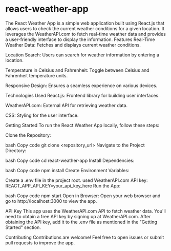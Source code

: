 # react-weather-app
The React Weather App is a simple web application built using React.js that allows users to check the current weather conditions for a given location. It leverages the WeatherAPI.com to fetch real-time weather data and provides a user-friendly interface to display the information.
Features
Real-Time Weather Data: Fetches and displays current weather conditions.

Location Search: Users can search for weather information by entering a location.

Temperature in Celsius and Fahrenheit: Toggle between Celsius and Fahrenheit temperature units.

Responsive Design: Ensures a seamless experience on various devices.

Technologies Used
React.js: Frontend library for building user interfaces.

WeatherAPI.com: External API for retrieving weather data.

CSS: Styling for the user interface.

Getting Started
To run the React Weather App locally, follow these steps:

Clone the Repository:

bash
Copy code
git clone <repository_url>
Navigate to the Project Directory:

bash
Copy code
cd react-weather-app
Install Dependencies:

bash
Copy code
npm install
Create Environment Variables:

Create a .env file in the project root.
used  WeatherAPI.com API key: REACT_APP_API_KEY=your_api_key_here
Run the App:

bash
Copy code
npm start
Open in Browser:
Open your web browser and go to http://localhost:3000 to view the app.

API Key
This app uses the WeatherAPI.com API to fetch weather data. You'll need to obtain a free API key by signing up at WeatherAPI.com. After obtaining the API key, add it to the .env file as mentioned in the "Getting Started" section.

Contributing
Contributions are welcome! Feel free to open issues or submit pull requests to improve the app.







